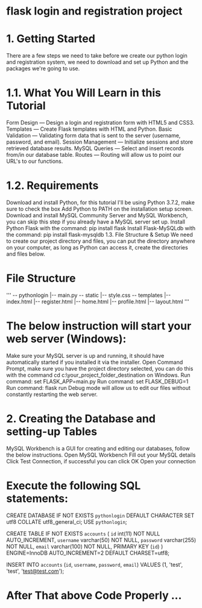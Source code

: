 # flask login and registration project 

# 1. Getting Started
There are a few steps we need to take before we create our python login and registration system, we need to download and set up Python and the packages we're going to use.

# 1.1. What You Will Learn in this Tutorial
Form Design — Design a login and registration form with HTML5 and CSS3.
Templates — Create Flask templates with HTML and Python.
Basic Validation — Validating form data that is sent to the server (username, password, and email).
Session Management — Initialize sessions and store retrieved database results.
MySQL Queries — Select and insert records from/in our database table.
Routes — Routing will allow us to point our URL's to our functions.

# 1.2. Requirements
Download and install Python, for this tutorial I'll be using Python 3.7.2, make sure to check the box Add Python to PATH on the installation setup screen.
Download and install MySQL Community Server and MySQL Workbench, you can skip this step if you already have a MySQL server set up.
Install Python Flask with the command: pip install flask
Install Flask-MySQLdb with the command: pip install flask-mysqldb
1.3. File Structure & Setup
We need to create our project directory and files, you can put the directory anywhere on your computer, as long as Python can access it, create the directories and files below.

# File Structure
'''
\-- pythonlogin
  |-- main.py
  \-- static
    |-- style.css
  \-- templates
    |-- index.html
    |-- register.html
    |-- home.html
    |-- profile.html
    |-- layout.html
'''    
    
# The below instruction will start your web server (Windows):

Make sure your MySQL server is up and running, it should have automatically started if you installed it via the installer.
Open Command Prompt, make sure you have the project directory selected, you can do this with the command cd c:\your_project_folder_destination on Windows.
Run command: set FLASK_APP=main.py
Run command: set FLASK_DEBUG=1
Run command: flask run
Debug mode will allow us to edit our files without constantly restarting the web server.

# 2. Creating the Database and setting-up Tables

MySQL Workbench is a GUI for creating and editing our databases, follow the below instructions.
Open MySQL Workbench
Fill out your MySQL details
Click Test Connection, if successful you can click OK
Open your connection

# Execute the following SQL statements:

CREATE DATABASE IF NOT EXISTS `pythonlogin` DEFAULT CHARACTER SET utf8 COLLATE utf8_general_ci;
USE `pythonlogin`;

CREATE TABLE IF NOT EXISTS `accounts` (
	`id` int(11) NOT NULL AUTO_INCREMENT,
  	`username` varchar(50) NOT NULL,
  	`password` varchar(255) NOT NULL,
  	`email` varchar(100) NOT NULL,
    PRIMARY KEY (`id`)
) ENGINE=InnoDB AUTO_INCREMENT=2 DEFAULT CHARSET=utf8;

INSERT INTO `accounts` (`id`, `username`, `password`, `email`) VALUES (1, 'test', 'test', 'test@test.com');

# After That above Code Properly ...
